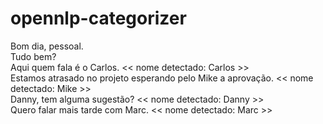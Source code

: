 # opennlp-categorizer

Bom dia, pessoal.<br>
Tudo bem? <br>
Aqui quem fala é o Carlos. << nome detectado: Carlos >><br>
Estamos atrasado no projeto esperando pelo Mike a aprovação. << nome detectado: Mike >><br>
Danny, tem alguma sugestão? << nome detectado: Danny >><br>
Quero falar mais tarde com Marc. << nome detectado: Marc >><br>
